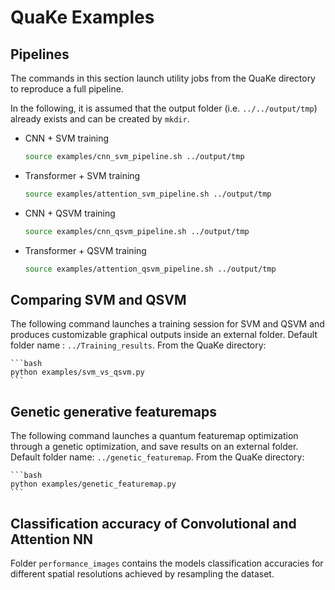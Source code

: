 # QuaKe Examples

## Pipelines

The commands in this section launch utility jobs from the QuaKe directory to reproduce a full pipeline.

In the following, it is assumed that the output folder (i.e. `../../output/tmp`)
already exists and can be created by `mkdir`.


- CNN + SVM training

    ```bash
    source examples/cnn_svm_pipeline.sh ../output/tmp
    ```

- Transformer + SVM training

    ```bash
    source examples/attention_svm_pipeline.sh ../output/tmp
    ```
- CNN + QSVM training

    ```bash
    source examples/cnn_qsvm_pipeline.sh ../output/tmp
    ```

- Transformer + QSVM training

    ```bash
    source examples/attention_qsvm_pipeline.sh ../output/tmp
    ```
## Comparing SVM and QSVM

The following command launches a training session for SVM and QSVM and produces customizable graphical outputs inside an external folder.
Default folder name : `../Training_results`.
From the QuaKe directory:

    ```bash
    python examples/svm_vs_qsvm.py
    ```

## Genetic generative featuremaps

The following command launches a quantum featuremap optimization through a genetic optimization, and save results on an external folder.
Default folder name: `../genetic_featuremap`.
From the QuaKe directory:

    ```bash
    python examples/genetic_featuremap.py
    ```

## Classification accuracy of Convolutional and Attention NN

Folder `performance_images` contains the models classification accuracies for different spatial resolutions achieved by resampling the dataset.